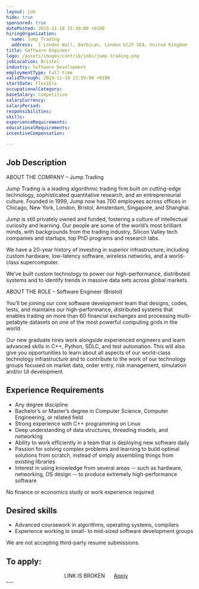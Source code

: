```yaml
---
layout: job
hide: true
sponsored: true
datePosted: 2019-11-10 15:30:00 +0100
hiringOrganization:
  name: Jump Trading
  address:  1 London Wall, Barbican, London EC2Y 5EA, United Kingdom
title: Software Engineer
logo: /assets/images/contrib/jobs/jump-trading.png
jobLocation: Bristol
industry: Software Development
employmentType: Full-time
validThrough: 2019-11-18 23:59:00 +0100
startDate: Flexible
occupationalCategory: 
baseSalary: Competitive
salaryCurrency: 
salaryPeriod: 
responsibilities:
skills:
experienceRequirements: 
educationalRequirements:
incentiveCompensation:

---
```


## Job Description
ABOUT THE COMPANY – Jump Trading

Jump Trading is a leading algorithmic trading firm built on cutting-edge technology, sophisticated quantitative research, and an entrepreneurial culture. Founded in 1999, Jump now has 700 employees across offices in Chicago, New York, London, Bristol, Amsterdam, Singapore, and Shanghai.

Jump is still privately owned and funded, fostering a culture of intellectual curiosity and learning. Our people are some of the world’s most brilliant minds, with backgrounds from the trading industry, Silicon Valley tech companies and startups, top PhD programs and research labs.

We have a 20-year history of investing in superior infrastructure, including custom hardware, low-latency software, wireless networks, and a world-class supercomputer.

We’ve built custom technology to power our high-performance, distributed systems and to identify trends in massive data sets across global markets.

 
ABOUT THE ROLE – Software Engineer (Bristol)

You’ll be joining our core software development team that designs, codes, tests, and maintains our high-performance, distributed systems that enables trading on more than 60 financial exchanges and processing multi-petabyte datasets on one of the most powerful computing grids in the world.

Our new graduate hires work alongside experienced engineers and learn advanced skills in C++, Python, SDLC, and test automation. This will also give you opportunities to learn about all aspects of our world-class technology infrastructure and to contribute to the work of our technology groups focused on market data, order entry, risk management, simulation and/or UI development.

## Experience Requirements
- Any degree discipline
- Bachelor’s or Master’s degree in Computer Science, Computer Engineering, or related field
- Strong experience with C++ programming on Linux
- Deep understanding of data structures, threading models, and networking
- Ability to work efficiently in a team that is deploying new software daily
- Passion for solving complex problems and learning to build optimal solutions from scratch, instead of simply assembling things from existing libraries
- Interest in using knowledge from several areas -- such as hardware, networking, OS design -- to produce extremely high-performance software

No finance or economics study or work experience required

## Desired skills
- Advanced coursework in algorithms, operating systems, compilers
- Experience working in small- to mid-sized software development groups

We are not accepting third-party resume submissions. 

## To apply:

<div class="to-apply" style="text-align: center">
LINK IS BROKEN
  <a class="btn btn--dark" style="margin: 20px" href="https://jumptrading.greenhouse.io/sdash/1137250">
    Apply
  </a>
</div>
---
